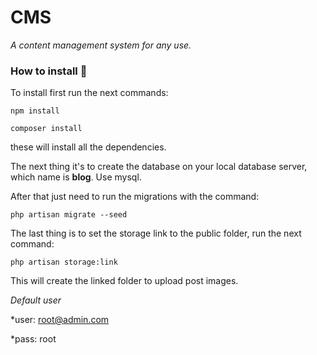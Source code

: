 # CMS

_A content management system for any use._


### How to install 🔧

To install first run the next commands:

```
npm install
```
```
composer install
```

these will install all the dependencies.

The next thing it's to create the database on your local database server, which name is **blog**. Use mysql.

After that just need to run the migrations with the command:

```
php artisan migrate --seed
```

The last thing is to set the storage link to the public folder, run the next command:

```
php artisan storage:link
```

This will create the linked folder to upload post images.

_Default user_

*user: root@admin.com

*pass: root